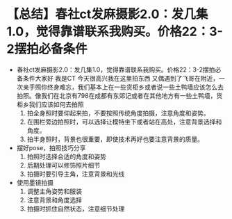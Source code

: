 # 【总结】春社ct发麻摄影2.0：发几集1.0，觉得靠谱联系我购买。价格22：3-2摆拍必备条件

-   春社ct发麻摄影2.0：发几集1.0，觉得靠谱联系我购买。价格22：3-2摆拍必备条件大家好 我是CT 今天很高兴我在这里拍东西 又偶遇到了飞哥在附近，一次亲手照你终身难忘，我们基本上在一些货柜乡或者说一些土鸭墙应该怎么去拍照。像我们在北京有798在成都有东郊记或者在其他地方有一些土鸭墙，货柜乡我们应该如何去拍照 
    1.  拍全身照时要仰起来拍，不要按照传统角度拍摄，注意角度和姿势。
    2.  在围栏旁边拍照时，可以选择让模特坐下或者站在高处，注意背景选择和角度。
    3.  拍半身照时，背景也很重要，即使技术再好也要注意背景的质量。
-   摆好pose，拍照技巧分享
    1.  拍照时选择合适的角度和姿势
    2.  后期处理可以修饰照片细节
    3.  拍摄时要引导主角，注意背景和光线
-   使用墨镜拍摄
    1.  调整主角姿势和服装
    2.  注意背景和角度选择
    3.  拍摄时抓住自然状态，注意细节处理